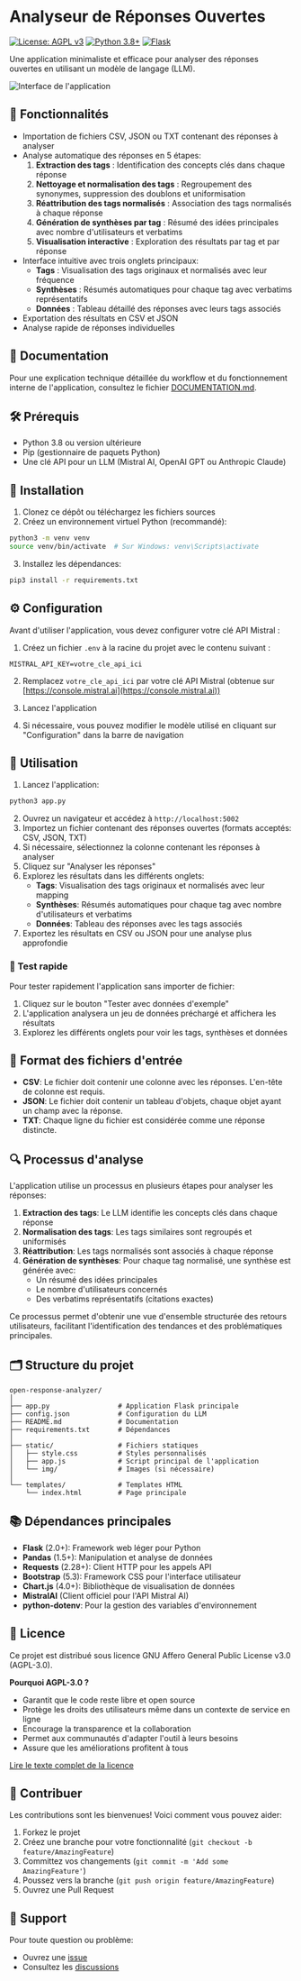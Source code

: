 # Analyseur de Réponses Ouvertes

[![License: AGPL v3](https://img.shields.io/badge/License-AGPL%20v3-blue.svg)](https://www.gnu.org/licenses/agpl-3.0)
[![Python 3.8+](https://img.shields.io/badge/python-3.8+-blue.svg)](https://www.python.org/downloads/)
[![Flask](https://img.shields.io/badge/flask-2.0+-green.svg)](https://flask.palletsprojects.com/)

Une application minimaliste et efficace pour analyser des réponses ouvertes en utilisant un modèle de langage (LLM).

![Interface de l'application](static/img/screenshot.png)

## 🚀 Fonctionnalités

- Importation de fichiers CSV, JSON ou TXT contenant des réponses à analyser
- Analyse automatique des réponses en 5 étapes:
  1. **Extraction des tags** : Identification des concepts clés dans chaque réponse
  2. **Nettoyage et normalisation des tags** : Regroupement des synonymes, suppression des doublons et uniformisation
  3. **Réattribution des tags normalisés** : Association des tags normalisés à chaque réponse
  4. **Génération de synthèses par tag** : Résumé des idées principales avec nombre d'utilisateurs et verbatims
  5. **Visualisation interactive** : Exploration des résultats par tag et par réponse
- Interface intuitive avec trois onglets principaux:
  - **Tags** : Visualisation des tags originaux et normalisés avec leur fréquence
  - **Synthèses** : Résumés automatiques pour chaque tag avec verbatims représentatifs
  - **Données** : Tableau détaillé des réponses avec leurs tags associés
- Exportation des résultats en CSV et JSON
- Analyse rapide de réponses individuelles

## 📖 Documentation

Pour une explication technique détaillée du workflow et du fonctionnement interne de l'application, consultez le fichier [DOCUMENTATION.md](DOCUMENTATION.md).

## 🛠 Prérequis

- Python 3.8 ou version ultérieure
- Pip (gestionnaire de paquets Python)
- Une clé API pour un LLM (Mistral AI, OpenAI GPT ou Anthropic Claude)

## 🔧 Installation

1. Clonez ce dépôt ou téléchargez les fichiers sources
2. Créez un environnement virtuel Python (recommandé):

```bash
python3 -m venv venv
source venv/bin/activate  # Sur Windows: venv\Scripts\activate
```

3. Installez les dépendances:

```bash
pip3 install -r requirements.txt
```

## ⚙️ Configuration

Avant d'utiliser l'application, vous devez configurer votre clé API Mistral :

1. Créez un fichier `.env` à la racine du projet avec le contenu suivant :
```
MISTRAL_API_KEY=votre_cle_api_ici
```

2. Remplacez `votre_cle_api_ici` par votre clé API Mistral (obtenue sur [https://console.mistral.ai](https://console.mistral.ai))

3. Lancez l'application
4. Si nécessaire, vous pouvez modifier le modèle utilisé en cliquant sur "Configuration" dans la barre de navigation

## 📖 Utilisation

1. Lancez l'application:

```bash
python3 app.py
```

2. Ouvrez un navigateur et accédez à `http://localhost:5002`
3. Importez un fichier contenant des réponses ouvertes (formats acceptés: CSV, JSON, TXT)
4. Si nécessaire, sélectionnez la colonne contenant les réponses à analyser
5. Cliquez sur "Analyser les réponses"
6. Explorez les résultats dans les différents onglets:
   - **Tags**: Visualisation des tags originaux et normalisés avec leur mapping
   - **Synthèses**: Résumés automatiques pour chaque tag avec nombre d'utilisateurs et verbatims
   - **Données**: Tableau des réponses avec les tags associés
7. Exportez les résultats en CSV ou JSON pour une analyse plus approfondie

### 🧪 Test rapide

Pour tester rapidement l'application sans importer de fichier:
1. Cliquez sur le bouton "Tester avec données d'exemple"
2. L'application analysera un jeu de données préchargé et affichera les résultats
3. Explorez les différents onglets pour voir les tags, synthèses et données

## 📄 Format des fichiers d'entrée

- **CSV**: Le fichier doit contenir une colonne avec les réponses. L'en-tête de colonne est requis.
- **JSON**: Le fichier doit contenir un tableau d'objets, chaque objet ayant un champ avec la réponse.
- **TXT**: Chaque ligne du fichier est considérée comme une réponse distincte.

## 🔍 Processus d'analyse

L'application utilise un processus en plusieurs étapes pour analyser les réponses:

1. **Extraction des tags**: Le LLM identifie les concepts clés dans chaque réponse
2. **Normalisation des tags**: Les tags similaires sont regroupés et uniformisés
3. **Réattribution**: Les tags normalisés sont associés à chaque réponse
4. **Génération de synthèses**: Pour chaque tag normalisé, une synthèse est générée avec:
   - Un résumé des idées principales
   - Le nombre d'utilisateurs concernés
   - Des verbatims représentatifs (citations exactes)

Ce processus permet d'obtenir une vue d'ensemble structurée des retours utilisateurs, facilitant l'identification des tendances et des problématiques principales.

## 🗂 Structure du projet

```
open-response-analyzer/
│
├── app.py                 # Application Flask principale
├── config.json            # Configuration du LLM
├── README.md              # Documentation
├── requirements.txt       # Dépendances
│
├── static/                # Fichiers statiques
│   ├── style.css          # Styles personnalisés
│   ├── app.js             # Script principal de l'application
│   └── img/               # Images (si nécessaire)
│
└── templates/             # Templates HTML
    └── index.html         # Page principale
```

## 📚 Dépendances principales

- **Flask** (2.0+): Framework web léger pour Python
- **Pandas** (1.5+): Manipulation et analyse de données
- **Requests** (2.28+): Client HTTP pour les appels API
- **Bootstrap** (5.3): Framework CSS pour l'interface utilisateur
- **Chart.js** (4.0+): Bibliothèque de visualisation de données
- **MistralAI** (Client officiel pour l'API Mistral AI)
- **python-dotenv**: Pour la gestion des variables d'environnement

## 📜 Licence

Ce projet est distribué sous licence GNU Affero General Public License v3.0 (AGPL-3.0).

**Pourquoi AGPL-3.0 ?**
- Garantit que le code reste libre et open source
- Protège les droits des utilisateurs même dans un contexte de service en ligne
- Encourage la transparence et la collaboration
- Permet aux communautés d'adapter l'outil à leurs besoins
- Assure que les améliorations profitent à tous

[Lire le texte complet de la licence](LICENSE)

## 🤝 Contribuer

Les contributions sont les bienvenues! Voici comment vous pouvez aider:

1. Forkez le projet
2. Créez une branche pour votre fonctionnalité (`git checkout -b feature/AmazingFeature`)
3. Committez vos changements (`git commit -m 'Add some AmazingFeature'`)
4. Poussez vers la branche (`git push origin feature/AmazingFeature`)
5. Ouvrez une Pull Request

## 💬 Support

Pour toute question ou problème:
- Ouvrez une [issue](https://github.com/Fasterious/open-response-analyzer-app.py-/issues)
- Consultez les [discussions](https://github.com/Fasterious/open-response-analyzer-app.py-/discussions) 